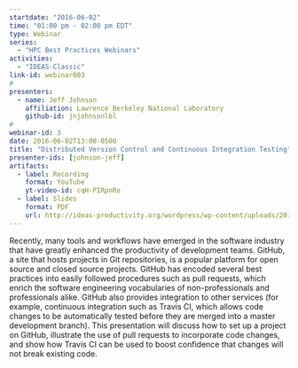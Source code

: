 ```yaml
---
startdate: "2016-06-02"
time: "01:00 pm - 02:00 pm EDT"
type: Webinar
series:
  - "HPC Best Practices Webinars"
activities:
  - "IDEAS-Classic"
link-id: webinar003
#
presenters:
  - name: Jeff Johnson
    affiliation: Lawrence Berkeley National Laboratory
    github-id: jnjohnsonlbl
#
webinar-id: 3
date: 2016-06-02T13:00-0500
title: "Distributed Version Control and Continuous Integration Testing"
presenter-ids: [johnson-jeff]
artifacts:
  - label: Recording
    format: YouTube
    yt-video-id: cqH-PIRpnRo
  - label: Slides
    format: PDF
    url: http://ideas-productivity.org/wordpress/wp-content/uploads/2018/03/webinar003-HPC-Session3.pdf
---
```

Recently, many tools and workflows have emerged in the software
industry that have greatly enhanced the productivity of development
teams. GitHub, a site that hosts projects in Git repositories, is a
popular platform for open source and closed source projects.  GitHub
has encoded several best practices into easily followed procedures
such as pull requests, which enrich the software engineering
vocabularies of non-professionals and professionals alike.  GitHub
also provides integration to other services (for example, continuous
integration such as Travis CI, which allows code changes to be
automatically tested before they are merged into a master development
branch).  This presentation will discuss how to set up a project on
GitHub, illustrate the use of pull requests to incorporate code
changes, and show how Travis CI can be used to boost confidence that
changes will not break existing code.
